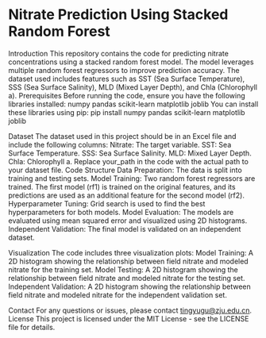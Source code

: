 # Nitrate Prediction Using Stacked Random Forest

Introduction
This repository contains the code for predicting nitrate concentrations using a stacked random forest model. The model leverages multiple random forest regressors to improve prediction accuracy. The dataset used includes features such as SST (Sea Surface Temperature), SSS (Sea Surface Salinity), MLD (Mixed Layer Depth), and Chla (Chlorophyll a).
Prerequisites
Before running the code, ensure you have the following libraries installed:
numpy
pandas
scikit-learn
matplotlib
joblib
You can install these libraries using pip:
pip install numpy pandas scikit-learn matplotlib joblib

Dataset
The dataset used in this project should be in an Excel file and include the following columns:
Nitrate: The target variable.
SST: Sea Surface Temperature.
SSS: Sea Surface Salinity.
MLD: Mixed Layer Depth.
Chla: Chlorophyll a.
Replace your_path in the code with the actual path to your dataset file.
Code Structure
Data Preparation: The data is split into training and testing sets.
Model Training: Two random forest regressors are trained. The first model (rf1) is trained on the original features, and its predictions are used as an additional feature for the second model (rf2).
Hyperparameter Tuning: Grid search is used to find the best hyperparameters for both models.
Model Evaluation: The models are evaluated using mean squared error and visualized using 2D histograms.
Independent Validation: The final model is validated on an independent dataset.


Visualization
The code includes three visualization plots:
Model Training: A 2D histogram showing the relationship between field nitrate and modeled nitrate for the training set.
Model Testing: A 2D histogram showing the relationship between field nitrate and modeled nitrate for the testing set.
Independent Validation: A 2D histogram showing the relationship between field nitrate and modeled nitrate for the independent validation set.

Contact
For any questions or issues, please contact tingyugu@zju.edu.cn.
License
This project is licensed under the MIT License - see the LICENSE file for details.





